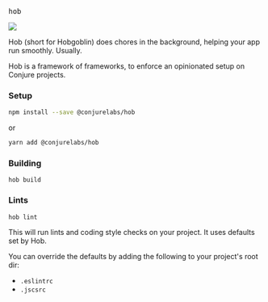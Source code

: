 <kbd>hob</kbd>

![](https://media0.giphy.com/media/FD3of7ehZt4li/giphy.gif)

Hob (short for Hobgoblin) does chores in the background, helping your app run smoothly. Usually.

Hob is a framework of frameworks, to enforce an opinionated setup on Conjure projects.

### Setup

```sh
npm install --save @conjurelabs/hob
```

or

```sh
yarn add @conjurelabs/hob
```

### Building

`hob build`

### Lints

`hob lint`

This will run lints and coding style checks on your project. It uses defaults set by Hob.

You can override the defaults by adding the following to your project's root dir:

- `.eslintrc`
- `.jscsrc`
